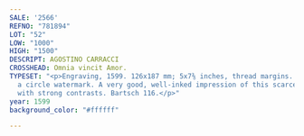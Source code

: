 ```yaml
---
SALE: '2566'
REFNO: "781894"
LOT: "52"
LOW: "1000"
HIGH: "1500"
DESCRIPT: AGOSTINO CARRACCI
CROSSHEAD: Omnia vincit Amor.
TYPESET: "<p>Engraving, 1599. 126x187 mm; 5x7⅜ inches, thread margins. Initials in
  a circle watermark. A very good, well-inked impression of this scarce engraving
  with strong contrasts. Bartsch 116.</p>"
year: 1599
background_color: "#ffffff"

---
```

